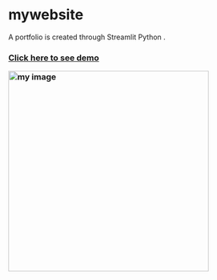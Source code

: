 # mywebsite
A portfolio is created through Streamlit Python
.
<h3><a href="https://anuj-gr8-mywebsite-index-5njn7g.streamlitapp.com/">Click here to see demo</a>

<p>
<img src="https://github.com/Anuj-gr8/mywebsite/blob/main/demo.gif" alt="my image" width="400" height="400">
</p>
